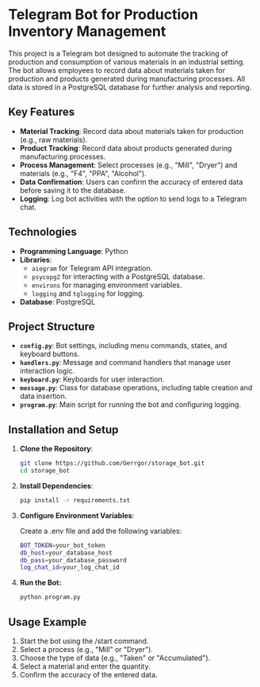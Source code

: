 # Telegram Bot for Production Inventory Management

This project is a Telegram bot designed to automate the tracking of production and consumption of various materials in an industrial setting. The bot allows employees to record data about materials taken for production and products generated during manufacturing processes. All data is stored in a PostgreSQL database for further analysis and reporting.

## Key Features

- **Material Tracking**: Record data about materials taken for production (e.g., raw materials).
- **Product Tracking**: Record data about products generated during manufacturing processes.
- **Process Management**: Select processes (e.g., "Mill", "Dryer") and materials (e.g., "F4", "PPA", "Alcohol").
- **Data Confirmation**: Users can confirm the accuracy of entered data before saving it to the database.
- **Logging**: Log bot activities with the option to send logs to a Telegram chat.

## Technologies

- **Programming Language**: Python
- **Libraries**:
  - `aiogram` for Telegram API integration.
  - `psycopg2` for interacting with a PostgreSQL database.
  - `environs` for managing environment variables.
  - `logging` and `tglogging` for logging.
- **Database**: PostgreSQL

## Project Structure

- **`config.py`**: Bot settings, including menu commands, states, and keyboard buttons.
- **`handlers.py`**: Message and command handlers that manage user interaction logic.
- **`keyboard.py`**: Keyboards for user interaction.
- **`message.py`**: Class for database operations, including table creation and data insertion.
- **`program.py`**: Main script for running the bot and configuring logging.

## Installation and Setup

1. **Clone the Repository**:
   ```bash
   git clone https://github.com/Gerrgor/storage_bot.git
   cd storage_bot
2. **Install Dependencies**:
   ```bash
   pip install -r requirements.txt
3. **Configure Environment Variables**:

   Create a .env file and add the following variables:
   ```bash
   BOT_TOKEN=your_bot_token
   db_host=your_database_host
   db_pass=your_database_password
   log_chat_id=your_log_chat_id
4. **Run the Bot:**
    ```bash
    python program.py

## Usage Example

1. Start the bot using the /start command.
2. Select a process (e.g., "Mill" or "Dryer").
3. Choose the type of data (e.g., "Taken" or "Accumulated").
4. Select a material and enter the quantity.
5. Confirm the accuracy of the entered data.
